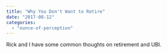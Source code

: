 ```yaml
---
title: "Why You Don't Want to Retire"
date: "2017-08-12"
categories: 
  - "ounce-of-perception"
---
```


Rick and I have some common thoughts on retirement and UBI.
